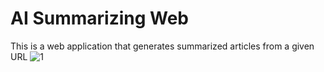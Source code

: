 # AI Summarizing Web
This is a web application that generates summarized articles from a given URL
![1](https://user-images.githubusercontent.com/60586561/236591759-f3ed3195-9485-495a-acd7-3f41b6747cf6.png)
